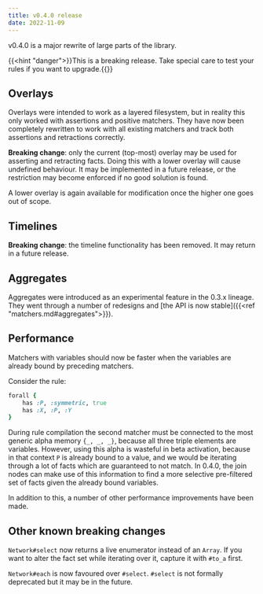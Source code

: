 ```yaml
---
title: v0.4.0 release
date: 2022-11-09
---
```


v0.4.0 is a major rewrite of large parts of the library.

<!--more-->

{{<hint "danger">}}This is a breaking release. Take special care to test your rules if you want to upgrade.{{</hint>}}

## Overlays

Overlays were intended to work as a layered filesystem, but in reality this only worked with assertions and positive matchers. They have now been completely rewritten to work with all existing matchers and track both assertions and retractions correctly.

**Breaking change**: only the current (top-most) overlay may be used for asserting and retracting facts. Doing this with a lower overlay will cause undefined behaviour. It may be implemented in a future release, or the restriction may become enforced if no good solution is found.

A lower overlay is again available for modification once the higher one goes out of scope.

## Timelines

**Breaking change**: the timeline functionality has been removed. It may return in a future release.

## Aggregates

Aggregates were introduced as an experimental feature in the 0.3.x lineage. They went through a number of redesigns and [the API is now stable]({{<ref "matchers.md#aggregates">}}).

## Performance

Matchers with variables should now be faster when the variables are already bound by preceding matchers.

Consider the rule:

```ruby
forall {
	has :P, :symmetric, true
	has :X, :P, :Y
}
```

During rule compilation the second matcher must be connected to the most generic alpha memory `{_, _, _}`, because all three triple elements are variables. However, using this alpha is wasteful in beta activation, because in that context `P` is already bound to a value, and we would be iterating through a lot of facts which are guaranteed to not match. In 0.4.0, the join nodes can make use of this information to find a more selective pre-filtered set of facts given the already bound variables.

In addition to this, a number of other performance improvements have been made.

## Other known breaking changes

`Network#select` now returns a live enumerator instead of an `Array`. If you want to alter the fact set while iterating over it, capture it with `#to_a` first.

`Network#each` is now favoured over `#select`. `#select` is not formally deprecated but it may be in the future.